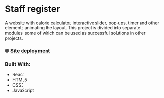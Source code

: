 # Staff register


A website with calorie calculator, interactive slider, pop-ups, timer and other elements animating the layout. 
This project is divided into separate modules, some of which can be used as successful solutions in other projects.

### 🌐 [Site deployment](marrinka.github.io/healthy-diet/)

### Built With:

* React
* HTML5
* CSS3
* JavaScript
